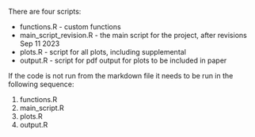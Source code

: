 There are four scripts:
- functions.R - custom functions
- main_script_revision.R - the main script for the project, after revisions Sep 11 2023
- plots.R - script for all plots, including supplemental
- output.R - script for pdf output for plots to be included in paper

If the code is not run from the markdown file it needs to be run in the following sequence:
1. functions.R
2. main_script.R
3. plots.R
4. output.R
